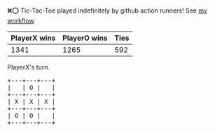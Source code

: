 :x::o: Tic-Tac-Toe played indefinitely by github action runners! See [my workflow](.github/workflows/play.yaml).

|PlayerX wins|PlayerO wins|Ties|
|-|-|-|
|1341|1265|592|

PlayerX's turn.

<pre>
+---+---+---+
|   | O |   |
+---+---+---+
| X | X | X |
+---+---+---+
| O | O |   |
+---+---+---+
</pre>